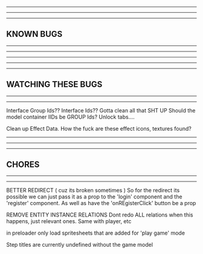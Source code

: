 --------------------------------------------------------------------------------------
--------------------------------------------------------------------------------------
--------------------------------------------------------------------------------------
KNOWN BUGS
--------------------------------------------------------------------------------------
--------------------------------------------------------------------------------------
--------------------------------------------------------------------------------------


--------------------------------------------------------------------------------------
--------------------------------------------------------------------------------------
--------------------------------------------------------------------------------------
WATCHING THESE BUGS
--------------------------------------------------------------------------------------
--------------------------------------------------------------------------------------
--------------------------------------------------------------------------------------

Interface Group Ids?? Interface Ids??
Gotta clean all that SHT UP
Should the model container IIDs be GROUP Ids?
Unlock tabs....

Clean up Effect Data. How the fuck are these effect icons, textures found?

--------------------------------------------------------------------------------------
--------------------------------------------------------------------------------------
--------------------------------------------------------------------------------------
CHORES
--------------------------------------------------------------------------------------
--------------------------------------------------------------------------------------
--------------------------------------------------------------------------------------

BETTER REDIRECT ( cuz its broken sometimes )
  So for the redirect its possible we can just pass it as a prop to the 'login' component and the 'register' component. As well as have the 'onREgisterClick' button be a prop

REMOVE ENTITY INSTANCE RELATIONS
  Dont redo ALL relations when this happens, just relevant ones. Same with player, etc

in preloader
  only load spritesheets that are added for 'play game' mode

Step titles are currently undefined without the game model 
